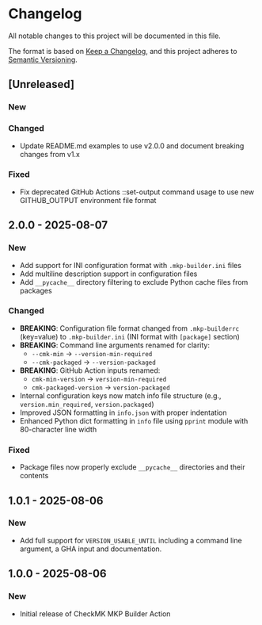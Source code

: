 # Changelog

All notable changes to this project will be documented in this file.

The format is based on [Keep a Changelog](https://keepachangelog.com/en/1.0.0/),
and this project adheres to [Semantic Versioning](https://semver.org/spec/v2.0.0.html).

## [Unreleased]

### New

### Changed
- Update README.md examples to use v2.0.0 and document breaking changes from v1.x

### Fixed
- Fix deprecated GitHub Actions ::set-output command usage to use new GITHUB_OUTPUT environment file format

## 2.0.0 - 2025-08-07
### New
- Add support for INI configuration format with `.mkp-builder.ini` files
- Add multiline description support in configuration files
- Add `__pycache__` directory filtering to exclude Python cache files from packages

### Changed
- **BREAKING**: Configuration file format changed from `.mkp-builderrc` (key=value) to `.mkp-builder.ini` (INI format with `[package]` section)
- **BREAKING**: Command line arguments renamed for clarity:
  - `--cmk-min` → `--version-min-required`
  - `--cmk-packaged` → `--version-packaged`
- **BREAKING**: GitHub Action inputs renamed:
  - `cmk-min-version` → `version-min-required`
  - `cmk-packaged-version` → `version-packaged`
- Internal configuration keys now match info file structure (e.g., `version.min_required`, `version.packaged`)
- Improved JSON formatting in `info.json` with proper indentation
- Enhanced Python dict formatting in `info` file using `pprint` module with 80-character line width

### Fixed
- Package files now properly exclude `__pycache__` directories and their contents

## 1.0.1 - 2025-08-06
### New
- Add full support for `VERSION_USABLE_UNTIL` including a command line argument, a GHA input and documentation.

## 1.0.0 - 2025-08-06
### New
- Initial release of CheckMK MKP Builder Action


